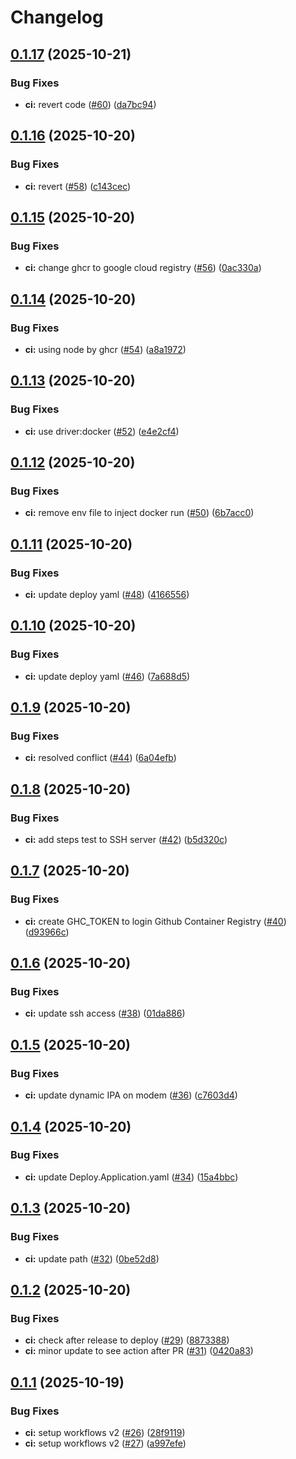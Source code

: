# Changelog

## [0.1.17](https://github.com/anhntinterview/next-boilerplate-251001/compare/v0.1.16...v0.1.17) (2025-10-21)


### Bug Fixes

* **ci:** revert code ([#60](https://github.com/anhntinterview/next-boilerplate-251001/issues/60)) ([da7bc94](https://github.com/anhntinterview/next-boilerplate-251001/commit/da7bc94e6c6eb00b35370c89c6d69dc763e9dc40))

## [0.1.16](https://github.com/anhntinterview/next-boilerplate-251001/compare/v0.1.15...v0.1.16) (2025-10-20)


### Bug Fixes

* **ci:** revert ([#58](https://github.com/anhntinterview/next-boilerplate-251001/issues/58)) ([c143cec](https://github.com/anhntinterview/next-boilerplate-251001/commit/c143cec566a8775d8938b8ccd52d2562e555df13))

## [0.1.15](https://github.com/anhntinterview/next-boilerplate-251001/compare/v0.1.14...v0.1.15) (2025-10-20)


### Bug Fixes

* **ci:** change ghcr to google cloud registry ([#56](https://github.com/anhntinterview/next-boilerplate-251001/issues/56)) ([0ac330a](https://github.com/anhntinterview/next-boilerplate-251001/commit/0ac330ab3ca5f79db8078f9903df9c2e2913eb23))

## [0.1.14](https://github.com/anhntinterview/next-boilerplate-251001/compare/v0.1.13...v0.1.14) (2025-10-20)


### Bug Fixes

* **ci:** using node by ghcr ([#54](https://github.com/anhntinterview/next-boilerplate-251001/issues/54)) ([a8a1972](https://github.com/anhntinterview/next-boilerplate-251001/commit/a8a1972124f22e366cf6e05272a36508386f8a2e))

## [0.1.13](https://github.com/anhntinterview/next-boilerplate-251001/compare/v0.1.12...v0.1.13) (2025-10-20)


### Bug Fixes

* **ci:** use driver:docker ([#52](https://github.com/anhntinterview/next-boilerplate-251001/issues/52)) ([e4e2cf4](https://github.com/anhntinterview/next-boilerplate-251001/commit/e4e2cf4782212774d9a3ab88b9cf69db30120fd1))

## [0.1.12](https://github.com/anhntinterview/next-boilerplate-251001/compare/v0.1.11...v0.1.12) (2025-10-20)


### Bug Fixes

* **ci:** remove env file to inject docker run ([#50](https://github.com/anhntinterview/next-boilerplate-251001/issues/50)) ([6b7acc0](https://github.com/anhntinterview/next-boilerplate-251001/commit/6b7acc0bdd031ebcca684ffd5388a64df3143b2f))

## [0.1.11](https://github.com/anhntinterview/next-boilerplate-251001/compare/v0.1.10...v0.1.11) (2025-10-20)


### Bug Fixes

* **ci:** update deploy yaml ([#48](https://github.com/anhntinterview/next-boilerplate-251001/issues/48)) ([4166556](https://github.com/anhntinterview/next-boilerplate-251001/commit/416655606b4e72f0c95a0fe2464afe01d615f695))

## [0.1.10](https://github.com/anhntinterview/next-boilerplate-251001/compare/v0.1.9...v0.1.10) (2025-10-20)


### Bug Fixes

* **ci:** update deploy yaml ([#46](https://github.com/anhntinterview/next-boilerplate-251001/issues/46)) ([7a688d5](https://github.com/anhntinterview/next-boilerplate-251001/commit/7a688d566ab2dad7dcb4a75a7b838a6d5f4d87c9))

## [0.1.9](https://github.com/anhntinterview/next-boilerplate-251001/compare/v0.1.8...v0.1.9) (2025-10-20)


### Bug Fixes

* **ci:** resolved conflict ([#44](https://github.com/anhntinterview/next-boilerplate-251001/issues/44)) ([6a04efb](https://github.com/anhntinterview/next-boilerplate-251001/commit/6a04efba14b75f456fa7431762360956e54bc03b))

## [0.1.8](https://github.com/anhntinterview/next-boilerplate-251001/compare/v0.1.7...v0.1.8) (2025-10-20)


### Bug Fixes

* **ci:** add steps test to SSH server ([#42](https://github.com/anhntinterview/next-boilerplate-251001/issues/42)) ([b5d320c](https://github.com/anhntinterview/next-boilerplate-251001/commit/b5d320c388e33be4b1c6c2bf7e71a92ec6461e6f))

## [0.1.7](https://github.com/anhntinterview/next-boilerplate-251001/compare/v0.1.6...v0.1.7) (2025-10-20)


### Bug Fixes

* **ci:** create GHC_TOKEN to login Github Container Registry ([#40](https://github.com/anhntinterview/next-boilerplate-251001/issues/40)) ([d93966c](https://github.com/anhntinterview/next-boilerplate-251001/commit/d93966c78c28757855c626fd0aa6e2189faee843))

## [0.1.6](https://github.com/anhntinterview/next-boilerplate-251001/compare/v0.1.5...v0.1.6) (2025-10-20)


### Bug Fixes

* **ci:** update ssh access ([#38](https://github.com/anhntinterview/next-boilerplate-251001/issues/38)) ([01da886](https://github.com/anhntinterview/next-boilerplate-251001/commit/01da88617d54eb60acdd9bfd2c7745fc63f27c5f))

## [0.1.5](https://github.com/anhntinterview/next-boilerplate-251001/compare/v0.1.4...v0.1.5) (2025-10-20)


### Bug Fixes

* **ci:** update dynamic IPA on modem ([#36](https://github.com/anhntinterview/next-boilerplate-251001/issues/36)) ([c7603d4](https://github.com/anhntinterview/next-boilerplate-251001/commit/c7603d42e4c7426156bc4bb4eaa886da702911a9))

## [0.1.4](https://github.com/anhntinterview/next-boilerplate-251001/compare/v0.1.3...v0.1.4) (2025-10-20)


### Bug Fixes

* **ci:** update Deploy.Application.yaml ([#34](https://github.com/anhntinterview/next-boilerplate-251001/issues/34)) ([15a4bbc](https://github.com/anhntinterview/next-boilerplate-251001/commit/15a4bbc62ceb28f7c52f22bdfac82fd8259c5739))

## [0.1.3](https://github.com/anhntinterview/next-boilerplate-251001/compare/v0.1.2...v0.1.3) (2025-10-20)


### Bug Fixes

* **ci:** update path ([#32](https://github.com/anhntinterview/next-boilerplate-251001/issues/32)) ([0be52d8](https://github.com/anhntinterview/next-boilerplate-251001/commit/0be52d8c6548435c24bb2ae19e97d2fa7075814d))

## [0.1.2](https://github.com/anhntinterview/next-boilerplate-251001/compare/v0.1.1...v0.1.2) (2025-10-20)


### Bug Fixes

* **ci:** check after release to deploy ([#29](https://github.com/anhntinterview/next-boilerplate-251001/issues/29)) ([8873388](https://github.com/anhntinterview/next-boilerplate-251001/commit/8873388f4b88a290902152a88b6b3872b4486e43))
* **ci:** minor update to see action after PR ([#31](https://github.com/anhntinterview/next-boilerplate-251001/issues/31)) ([0420a83](https://github.com/anhntinterview/next-boilerplate-251001/commit/0420a8322aed3e3c36f8b3375c58d6f635f18f9e))

## [0.1.1](https://github.com/anhntinterview/next-boilerplate-251001/compare/v0.1.0...v0.1.1) (2025-10-19)


### Bug Fixes

* **ci:** setup workflows v2 ([#26](https://github.com/anhntinterview/next-boilerplate-251001/issues/26)) ([28f9119](https://github.com/anhntinterview/next-boilerplate-251001/commit/28f9119912fc531c9b83aff62c2b05f1de0c5054))
* **ci:** setup workflows v2 ([#27](https://github.com/anhntinterview/next-boilerplate-251001/issues/27)) ([a997efe](https://github.com/anhntinterview/next-boilerplate-251001/commit/a997efe52076b5cc4a2a12b2daa24e15e8175fc2))

